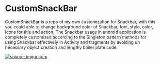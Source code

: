 # CustomSnackBar

CustomSnackBar is a repo of my own customization for Snackbar, with this you could able to change background color of Snackbar, font, style, color, icons for title and action. The Snackbar usage in android application is completely customized according to the Singleton pattern methods for using Snackbar effectively in Activity and fragments by avoiding un necessary object creation and lengthy boiler plate code.


<a href="http://imgur.com/V5fc9j1"><img src="http://i.imgur.com/V5fc9j1.gif" title="source: imgur.com" /></a>
